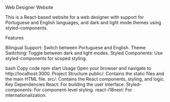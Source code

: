 Web Designer Website

This is a React-based website for a web designer with support for Portuguese and English languages, and dark and light mode themes using styled-components.

Features

Bilingual Support: Switch between Portuguese and English.
Theme Switching: Toggle between dark and light modes.
Styled Components: Use styled-components for scoped styling.

bash
Copy code
npm start
Usage
Open your browser and navigate to http://localhost:3000.
Project Structure
public/: Contains the static files and the main HTML file.
src/: Contains the React components, styling, and logic.
Key Dependencies
React: For building the user interface.
Styled-components: For component-level styling.
react-i18next: For internationalization.
